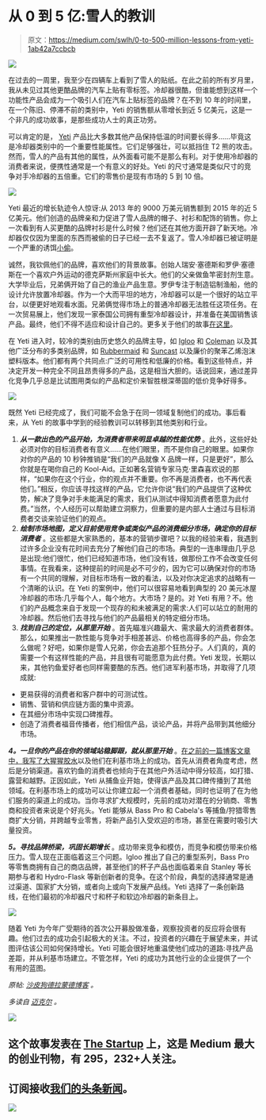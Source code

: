 # 从 0 到 5 亿:雪人的教训

> 原文：<https://medium.com/swlh/0-to-500-million-lessons-from-yeti-1ab42a7ccbcb>

![](img/381e0e26ee009d088ef98c0a575785e3.png)

在过去的一周里，我至少在四辆车上看到了雪人的贴纸。在此之前的所有岁月里，我从未见过其他更酷品牌的汽车上贴有零标签。冷却器很酷，但谁能想到这样一个功能性产品会成为一个吸引人们在汽车上贴标签的品牌？在不到 10 年的时间里，在一个陈旧、停滞不前的类别中，Yeti 的销售额从零增长到近 5 亿美元，这是一个非凡的成功故事，是那些成功人士的真正功劳。

可以肯定的是， [Yeti](http://yeti.com/) 产品比大多数其他产品保持低温的时间要长得多……毕竟这是冷却器类别中的一个重要性能属性。它们足够强壮，可以抵挡住 T2 熊的攻击。然而，雪人的产品有其他的属性，从外面看可能不是那么有利。对于使用冷却器的消费者来说，便携性通常是一个有意义的好处。Yeti 的尺寸通常是类似尺寸的竞争对手冷却器的五倍重。它们的零售价是现有市场的 5 到 10 倍。

![](img/79a673520efce836f56c37761094fcbd.png)

Yeti 最近的增长轨迹令人惊讶:从 2013 年的 9000 万美元销售额到 2015 年的近 5 亿美元。他们创造的品牌亲和力促进了雪人品牌的帽子、衬衫和配饰的销售。你上一次看到有人买更酷的品牌衬衫是什么时候？他们还在其他方面开辟了新天地。冷却器仅仅因为里面的东西而被偷的日子已经一去不复返了。雪人冷却器已被证明是一个严重的诱饵[小偷](https://www.wsj.com/articles/yeti-coolers-are-hot-no-really-people-are-stealing-them-1472653433)。

诚然，我钦佩他们的品牌，喜欢他们的背景故事。创始人瑞安·塞德斯和罗伊·塞德斯在一个喜欢户外运动的德克萨斯州家庭中长大。他们的父亲做鱼竿密封剂生意。大学毕业后，兄弟俩开始了自己的渔业产品生意。罗伊专注于制造铝制渔船，他的设计允许放置冷却器。作为一个大而平坦的地方，冷却器可以是一个很好的站立平台，以便更好地观看水面。兄弟俩觉得市场上的普通冷却器无法胜任这项任务。在一次贸易展上，他们发现一家泰国公司拥有重型冷却器设计，并准备在美国销售该产品。最终，他们不得不适应和设计自己的。更多关于他们的故事[在这里](http://www.inc.com/magazine/201602/bill-saporito/yeti-coolers-founders-roy-ryan-seiders.html)。

在 Yeti 进入时，较冷的类别由历史悠久的品牌主导，如 [Igloo](https://www.igloocoolers.com/) 和 [Coleman](http://www.coleman.com/coleman-coolersandwaterjugs/) 以及其他广泛分布的多类别品牌，如 [Rubbermaid](http://www.rubbermaid.com/en-US/coolers) 和 [Suncast](https://www.suncast.com/) 以及廉价的聚苯乙烯泡沫塑料版本。他们都有两个共同点:广泛的可用性和低廉的价格。看到这些特点，并决定开发一种完全不同且昂贵得多的产品，这是相当大胆的。话说回来，通过差异化竞争几乎总是比试图用类似的产品和定价来智胜根深蒂固的低价竞争好得多。

![](img/c67b5908ff1d87d4b5c40c917048a907.png)

既然 Yeti 已经完成了，我们可能不会急于在同一领域复制他们的成功。事后看来，从 Yeti 的故事中学到的经验教训可以转移到其他类别和行业。

1.  ***从一款出色的产品开始，为消费者带来明显卓越的性能优势*** 。此外，这些好处必须对你的目标消费者有意义……在他们眼里，而不是你自己的眼里。如果你对你的产品的 10 秒钟推销是“我们的产品就像 X 品牌一样，只是更好”，那么你就是在喝你自己的 Kool-Aid。正如著名营销专家马克·里森喜欢说的那样，“如果你在这个行业，你的观点并不重要。你不再是消费者，也不再代表他们。”相反，你应该寻找这样的产品，它允许你说“我们的产品提供了这种优势，解决了竞争对手未能满足的需求，我们从测试中得知消费者愿意为此付费。”当然，个人经历可以帮助建立洞察力，但重要的是内部人士通过与目标消费者交谈来验证他们的观点。
2.  ***绘制市场地图，定义目前使用竞争或类似产品的消费细分市场，确定你的目标消费者*** 。这些都是大家熟悉的，基本的营销步骤吧？以我的经验来看，我遇到过许多企业没有花时间去充分了解他们自己的市场。典型的一连串理由几乎总是出现:他们很忙，他们已经知道市场，他们没有钱，做那份工作不会改变任何事情。在我看来，这种提前的时间是必不可少的，因为它可以确保对你的市场有一个共同的理解，对目标市场有一致的看法，以及对你决定追求的战略有一个清晰的认识。在 Yeti 的案例中，他们可以很容易地看到典型的 20 美元冰屋冷却器的市场:几乎每个人，每个地方。大市场？是的。对 Yeti 有用？不。他们的产品概念来自于发现一个现存的和未被满足的需求:人们可以站立的耐用的冷却器。然后他们去寻找与他们的产品最相关的特定细分市场。
3.  ***找到自己的定位，从那里开始*** 。首先瞄准兴趣最大、需求最大的消费者群体。那么，如果推出一款性能与竞争对手相差甚远、价格也高得多的产品，你会怎么做呢？好吧，如果你是雪人兄弟，你会去追那个狂热分子。人们真的，真的需要一个有这样性能的产品，并且很有可能愿意为此付费。Yeti 发现，长期以来，其他钓鱼爱好者也同样需要酷的东西。他们进军利基市场，并取得了几项成就:

*   更易获得的消费者和客户群中的可测试性。
*   销售、营销和供应链方面的集中资源。
*   在其细分市场中实现口碑推荐。
*   创造了消费者福音传播者，他们相信产品，谈论产品，并将产品带到其他细分市场。

***4。一旦你的产品在你的领域站稳脚跟，就从那里开始*** 。[在之前的一篇博客文章中，我写了大猩猩胶水](http://www.bottlerocketadvisors.com/bottle-rocket-blog/2016/8/15/gorilla-marketing-10-lessons-from-the-amazing-success-of-gorilla-glue)以及他们在利基市场上的成功。首先从消费者角度考虑，然后是分销渠道。喜欢钓鱼的消费者也倾向于在其他户外活动中得分较高，如打猎、露营和越野。正因如此，Yeti 从捕鱼业开始，使得该产品及其口碑传播到了其他领域。在利基市场上的成功可以让你建立起一个消费者基础，同时也证明了在为他们服务的渠道上的成功。当你寻求扩大规模时，先前的成功对潜在的分销商、零售商和投资者来说是个好兆头。Yeti 能够从 Bass Pro 和 Cabela's 等捕鱼/狩猎零售商扩大分销，并跨越专业零售，将新产品引入受欢迎的市场，甚至在需要时吸引大量投资。

***5。寻找品牌桥梁，巩固长期增长*** 。成功带来竞争和模仿，而竞争和模仿带来价格压力。雪人现在正面临着这三个问题。Igloo 推出了自己的重型系列，Bass Pro 等零售商拥有自己的商店品牌，甚至他们的杯子产品也面临着来自 Stanley 等长期参与者和 Hydro-Flask 等新创新者的竞争。在这个阶段，典型的选择通常是通过渠道、国家扩大分销，或者向上或向下发展产品线。Yeti 选择了一条创新路线，在他们最初的冷却器尺寸和杯子和软边冷却器的新条目上。

![](img/c53d2a2a1aa22e322cf4ef533acb6145.png)

随着 Yeti 为今年广受期待的首次公开募股做准备，观察投资者的反应将会很有趣。他们过去的成功会引起极大的关注。不过，投资者的兴趣在于展望未来，并试图评估该公司如何保持增长。Yeti 可能会很好地重温使他们成功的道路:寻找产品差距，并从利基市场建立。不管怎样，Yeti 的成功为其他行业的企业提供了一个有用的蓝图。

*原帖:* [*沙皮狗德拉蒙德博客*](http://bulldogdrummond.com/blog/0-to-500-million-lessons-from-yeti) *。*

*多读自* [*迈克尔*](http://bulldogdrummond.com/blog/author/michael-irwin#filters) *。*

![](img/731acf26f5d44fdc58d99a6388fe935d.png)

## 这个故事发表在 [The Startup](https://medium.com/swlh) 上，这是 Medium 最大的创业刊物，有 295，232+人关注。

## 订阅接收[我们的头条新闻](http://growthsupply.com/the-startup-newsletter/)。

![](img/731acf26f5d44fdc58d99a6388fe935d.png)